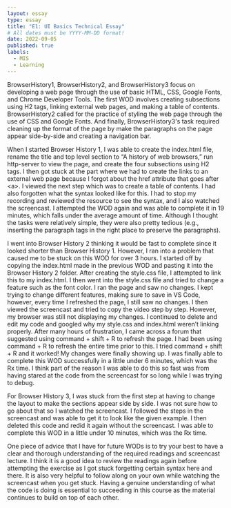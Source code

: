 ```yaml
---
layout: essay
type: essay
title: "E1: UI Basics Technical Essay"
# All dates must be YYYY-MM-DD format!
date: 2022-09-05
published: true
labels:
  - MIS
  - Learning
---
```


BrowserHistory1, BrowserHistory2, and BrowserHistory3 focus on developing a web page through the use of basic HTML, CSS, Google Fonts, and Chrome Developer Tools. The first WOD involves creating subsections using H2 tags, linking external web pages, and making a table of contents. BrowserHistory2 called for the practice of styling the web page through the use of CSS and Google Fonts. And finally, BrowserHistory3's task required cleaning up the format of the page by make the paragraphs on the page appear side-by-side and creating a navigation bar.

When I started Browser History 1, I was able to create the index.html file, rename the title and top level section to “A history of web browsers,” run http-server to view the page, and create the four subsections using H2 tags. I then got stuck at the part where we had to create the links to an external web page because I forgot about the href attribute that goes after \<a>\. I viewed the next step which was to create a table of contents. I had also forgotten what the syntax looked like for this. I had to stop my recording and reviewed the resource to see the syntax, and I also watched the screencast. I attempted the WOD again and was able to complete it in 19 minutes, which falls under the average amount of time. Although I thought the tasks were relatively simple, they were also pretty tedious (e.g., inserting the paragraph tags in the right place to preserve the paragraphs).

I went into Browser History 2 thinking it would be fast to complete since it looked shorter than Browser History 1. However, I ran into a problem that caused me to be stuck on this WOD for over 3 hours. I started off by copying the index.html made in the previous WOD and pasting it into the Browser History 2 folder. After creating the style.css file, I attempted to link this to my index.html. I then went into the style.css file and tried to change a feature such as the font color. I ran the page and saw no changes. I kept trying to change different features, making sure to save in VS Code, however, every time I refreshed the page, I still saw no changes. I then viewed the screencast and tried to copy the video step by step. However, my browser was still not displaying my changes. I continued to delete and edit my code and googled why my style.css and index.html weren’t linking properly. After many hours of frustration, I came across a forum that suggested using command + shift + R to refresh the page. I had been using command + R to refresh the entire time prior to this. I tried command + shift + R and it worked! My changes were finally showing up. I was finally able to complete this WOD successfully in a little under 6 minutes, which was the Rx time. I think part of the reason I was able to do this so fast was from having stared at the code from the screencast for so long while I was trying to debug.

For Browser History 3, I was stuck from the first step at having to change the layout to make the sections appear side by side. I was not sure how to go about that so I watched the screencast. I followed the steps in the screencast and was able to get it to look like the given example. I then deleted this code and redid it again without the screencast. I was able to complete this WOD in a little under 10 minutes, which was the Rx time.

One piece of advice that I have for future WODs is to try your best to have a clear and thorough understanding of the required readings and screencast lecture. I think it is a good idea to review the readings again before attempting the exercise as I got stuck forgetting certain syntax here and there. It is also very helpful to follow along on your own while watching the screencast when you get stuck. Having a genuine understanding of what the code is doing is essential to succeeding in this course as the material continues to build on top of each other.

